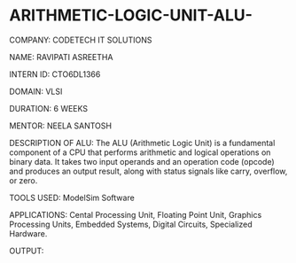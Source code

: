 # ARITHMETIC-LOGIC-UNIT-ALU-

COMPANY: CODETECH IT SOLUTIONS

NAME: RAVIPATI ASREETHA

INTERN ID: CTO6DL1366

DOMAIN: VLSI

DURATION: 6 WEEKS

MENTOR: NEELA SANTOSH

DESCRIPTION OF ALU: The ALU (Arithmetic Logic Unit) is a fundamental component of a CPU that performs arithmetic and logical operations on binary data. It takes two input operands and an operation code (opcode) and produces an output result, along with status signals like carry, overflow, or zero.

TOOLS USED: ModelSim Software

APPLICATIONS: Cental Processing Unit, Floating Point Unit, Graphics Processing Units, Embedded Systems, Digital Circuits, Specialized Hardware.

OUTPUT:

